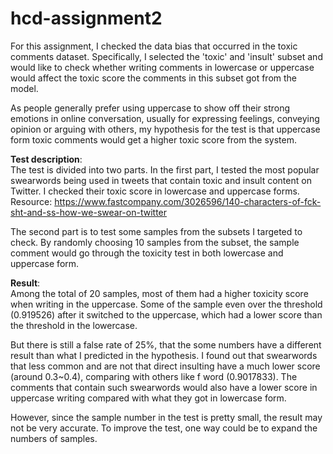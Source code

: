# hcd-assignment2
For this assignment, I checked the data bias that occurred in the toxic comments dataset. Specifically, I selected the 'toxic' and 'insult' subset and would like to check whether writing comments in lowercase or uppercase would affect the toxic score the comments in this subset got from the model. 

As people generally prefer using uppercase to show off their strong emotions in online conversation, usually for expressing feelings, conveying opinion or arguing with others, my hypothesis for the test is that uppercase form toxic comments would get a higher toxic score from the system.

**Test description**:\
The test is divided into two parts. In the first part, I tested the most popular swearwords being used in tweets that contain toxic and insult content on Twitter. I checked their toxic score in lowercase and uppercase forms. \
 Resource: https://www.fastcompany.com/3026596/140-characters-of-fck-sht-and-ss-how-we-swear-on-twitter

The second part is to test some samples from the subsets I targeted to check. By randomly choosing 10 samples from the subset, the sample comment would go through the toxicity test in both lowercase and uppercase form. 

**Result**:\
Among the total of 20 samples, most of them had a higher toxicity score when writing in the uppercase. Some of the sample even over the threshold (0.919526) after it switched to the uppercase, which had a lower score than the threshold in the lowercase. 

But there is still a false rate of 25%, that the some numbers have a different result than what I predicted in the hypothesis. I found out that swearwords that less common and are not that direct insulting have a much lower score (around 0.3~0.4), comparing with others like f word (0.9017833). The comments that contain such swearwords would also have a lower score in uppercase writing compared with what they got in lowercase form. 

However, since the sample number in the test is pretty small, the result may not be very accurate. To improve the test, one way could be to expand the numbers of samples. 
